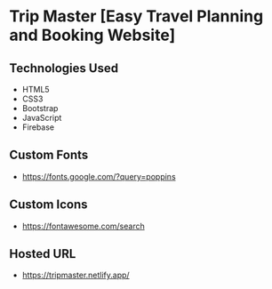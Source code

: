# Trip Master [Easy Travel Planning and Booking Website]

## Technologies Used
- HTML5
- CSS3
- Bootstrap 
- JavaScript
- Firebase

## Custom Fonts 
- https://fonts.google.com/?query=poppins

## Custom Icons
- https://fontawesome.com/search

## Hosted URL 
- https://tripmaster.netlify.app/
